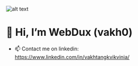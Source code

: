 ![alt text](https://ak.picdn.net/shutterstock/videos/1019579425/thumb/11.jpg)

# 👋 Hi, I’m WebDux (vakh0)
- 📫 Contact me on linkedin: https://www.linkedin.com/in/vakhtangkvikvinia/
<!---
vakh0/vakh0 is a ✨ special ✨ repository because its `README.md` (this file) appears on your GitHub profile.
You can click the Preview link to take a look at your changes.
--->
